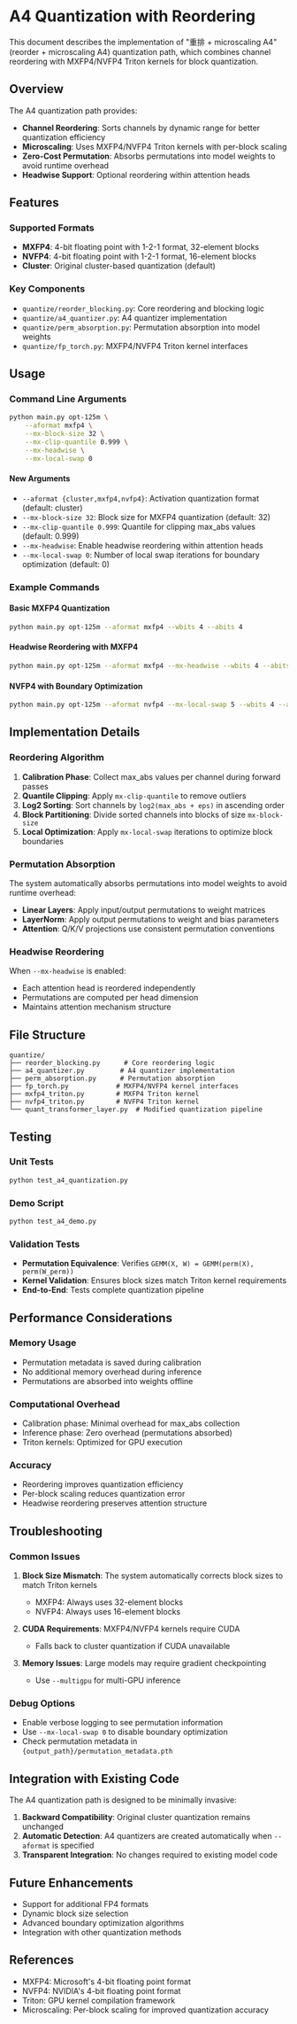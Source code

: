 # A4 Quantization with Reordering

This document describes the implementation of "重排 + microscaling A4" (reorder + microscaling A4) quantization path, which combines channel reordering with MXFP4/NVFP4 Triton kernels for block quantization.

## Overview

The A4 quantization path provides:
- **Channel Reordering**: Sorts channels by dynamic range for better quantization efficiency
- **Microscaling**: Uses MXFP4/NVFP4 Triton kernels with per-block scaling
- **Zero-Cost Permutation**: Absorbs permutations into model weights to avoid runtime overhead
- **Headwise Support**: Optional reordering within attention heads

## Features

### Supported Formats
- **MXFP4**: 4-bit floating point with 1-2-1 format, 32-element blocks
- **NVFP4**: 4-bit floating point with 1-2-1 format, 16-element blocks
- **Cluster**: Original cluster-based quantization (default)

### Key Components
- `quantize/reorder_blocking.py`: Core reordering and blocking logic
- `quantize/a4_quantizer.py`: A4 quantizer implementation
- `quantize/perm_absorption.py`: Permutation absorption into model weights
- `quantize/fp_torch.py`: MXFP4/NVFP4 Triton kernel interfaces

## Usage

### Command Line Arguments

```bash
python main.py opt-125m \
    --aformat mxfp4 \
    --mx-block-size 32 \
    --mx-clip-quantile 0.999 \
    --mx-headwise \
    --mx-local-swap 0
```

#### New Arguments

- `--aformat {cluster,mxfp4,nvfp4}`: Activation quantization format (default: cluster)
- `--mx-block-size 32`: Block size for MXFP4 quantization (default: 32)
- `--mx-clip-quantile 0.999`: Quantile for clipping max_abs values (default: 0.999)
- `--mx-headwise`: Enable headwise reordering within attention heads
- `--mx-local-swap 0`: Number of local swap iterations for boundary optimization (default: 0)

### Example Commands

#### Basic MXFP4 Quantization
```bash
python main.py opt-125m --aformat mxfp4 --wbits 4 --abits 4
```

#### Headwise Reordering with MXFP4
```bash
python main.py opt-125m --aformat mxfp4 --mx-headwise --wbits 4 --abits 4
```

#### NVFP4 with Boundary Optimization
```bash
python main.py opt-125m --aformat nvfp4 --mx-local-swap 5 --wbits 4 --abits 4
```

## Implementation Details

### Reordering Algorithm

1. **Calibration Phase**: Collect max_abs values per channel during forward passes
2. **Quantile Clipping**: Apply `mx-clip-quantile` to remove outliers
3. **Log2 Sorting**: Sort channels by `log2(max_abs + eps)` in ascending order
4. **Block Partitioning**: Divide sorted channels into blocks of size `mx-block-size`
5. **Local Optimization**: Apply `mx-local-swap` iterations to optimize block boundaries

### Permutation Absorption

The system automatically absorbs permutations into model weights to avoid runtime overhead:

- **Linear Layers**: Apply input/output permutations to weight matrices
- **LayerNorm**: Apply output permutations to weight and bias parameters
- **Attention**: Q/K/V projections use consistent permutation conventions

### Headwise Reordering

When `--mx-headwise` is enabled:
- Each attention head is reordered independently
- Permutations are computed per head dimension
- Maintains attention mechanism structure

## File Structure

```
quantize/
├── reorder_blocking.py      # Core reordering logic
├── a4_quantizer.py         # A4 quantizer implementation
├── perm_absorption.py      # Permutation absorption
├── fp_torch.py            # MXFP4/NVFP4 kernel interfaces
├── mxfp4_triton.py        # MXFP4 Triton kernel
├── nvfp4_triton.py        # NVFP4 Triton kernel
└── quant_transformer_layer.py  # Modified quantization pipeline
```

## Testing

### Unit Tests
```bash
python test_a4_quantization.py
```

### Demo Script
```bash
python test_a4_demo.py
```

### Validation Tests
- **Permutation Equivalence**: Verifies `GEMM(X, W) = GEMM(perm(X), perm(W_perm))`
- **Kernel Validation**: Ensures block sizes match Triton kernel requirements
- **End-to-End**: Tests complete quantization pipeline

## Performance Considerations

### Memory Usage
- Permutation metadata is saved during calibration
- No additional memory overhead during inference
- Permutations are absorbed into weights offline

### Computational Overhead
- Calibration phase: Minimal overhead for max_abs collection
- Inference phase: Zero overhead (permutations absorbed)
- Triton kernels: Optimized for GPU execution

### Accuracy
- Reordering improves quantization efficiency
- Per-block scaling reduces quantization error
- Headwise reordering preserves attention structure

## Troubleshooting

### Common Issues

1. **Block Size Mismatch**: The system automatically corrects block sizes to match Triton kernels
   - MXFP4: Always uses 32-element blocks
   - NVFP4: Always uses 16-element blocks

2. **CUDA Requirements**: MXFP4/NVFP4 kernels require CUDA
   - Falls back to cluster quantization if CUDA unavailable

3. **Memory Issues**: Large models may require gradient checkpointing
   - Use `--multigpu` for multi-GPU inference

### Debug Options

- Enable verbose logging to see permutation information
- Use `--mx-local-swap 0` to disable boundary optimization
- Check permutation metadata in `{output_path}/permutation_metadata.pth`

## Integration with Existing Code

The A4 quantization path is designed to be minimally invasive:

1. **Backward Compatibility**: Original cluster quantization remains unchanged
2. **Automatic Detection**: A4 quantizers are created automatically when `--aformat` is specified
3. **Transparent Integration**: No changes required to existing model code

## Future Enhancements

- Support for additional FP4 formats
- Dynamic block size selection
- Advanced boundary optimization algorithms
- Integration with other quantization methods

## References

- MXFP4: Microsoft's 4-bit floating point format
- NVFP4: NVIDIA's 4-bit floating point format
- Triton: GPU kernel compilation framework
- Microscaling: Per-block scaling for improved quantization accuracy
